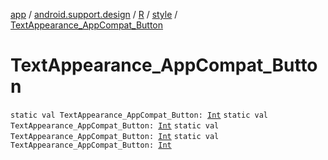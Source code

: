 [app](../../../index.md) / [android.support.design](../../index.md) / [R](../index.md) / [style](index.md) / [TextAppearance_AppCompat_Button](.)

# TextAppearance_AppCompat_Button

`static val TextAppearance_AppCompat_Button: `[`Int`](https://kotlinlang.org/api/latest/jvm/stdlib/kotlin/-int/index.html)
`static val TextAppearance_AppCompat_Button: `[`Int`](https://kotlinlang.org/api/latest/jvm/stdlib/kotlin/-int/index.html)
`static val TextAppearance_AppCompat_Button: `[`Int`](https://kotlinlang.org/api/latest/jvm/stdlib/kotlin/-int/index.html)
`static val TextAppearance_AppCompat_Button: `[`Int`](https://kotlinlang.org/api/latest/jvm/stdlib/kotlin/-int/index.html)